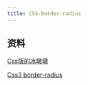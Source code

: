 ```yaml
---
title: CSS-border-radius
---
```


## 资料
[Css版的冰墩墩](https://segmentfault.com/a/1190000041393140)

[Css3 border-radius](https://blog.csdn.net/qq_38436939/article/details/83830427)